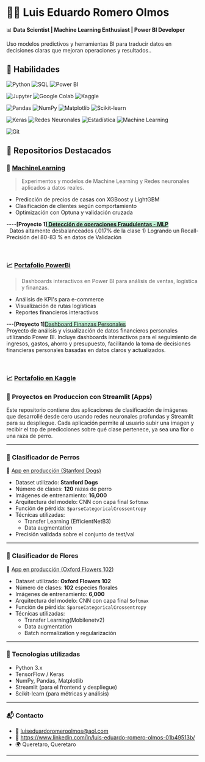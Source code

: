 # 👨‍💻 Luis Eduardo Romero Olmos

📊 **Data Scientist | Machine Learning Enthusiast | Power BI Developer**

Uso modelos predictivos y herramientas BI para traducir datos en decisiones claras que mejoran operaciones y resultados..

## 🚀 Habilidades

![Python](https://img.shields.io/badge/Python-3776AB?style=for-the-badge&logo=python&logoColor=white)
![SQL](https://img.shields.io/badge/SQL-336791?style=for-the-badge&logo=postgresql&logoColor=white)
![Power BI](https://img.shields.io/badge/PowerBI-F2C811?style=for-the-badge&logo=powerbi&logoColor=black)

![Jupyter](https://img.shields.io/badge/Jupyter-F37626?style=for-the-badge&logo=jupyter&logoColor=white)
![Google Colab](https://img.shields.io/badge/Colab-F9AB00?style=for-the-badge&logo=googlecolab&logoColor=white)
![Kaggle](https://img.shields.io/badge/Kaggle-20BEFF?style=for-the-badge&logo=kaggle&logoColor=white)

![Pandas](https://img.shields.io/badge/Pandas-150458?style=for-the-badge&logo=pandas&logoColor=white)
![NumPy](https://img.shields.io/badge/NumPy-013243?style=for-the-badge&logo=numpy&logoColor=white)
![Matplotlib](https://img.shields.io/badge/Matplotlib-11557c?style=for-the-badge&logo=plotly&logoColor=white)
![Scikit-learn](https://img.shields.io/badge/Scikit--learn-F7931E?style=for-the-badge&logo=scikit-learn&logoColor=white)

![Keras](https://img.shields.io/badge/Keras-D00000?style=for-the-badge&logo=keras&logoColor=white)
![Redes Neuronales](https://img.shields.io/badge/Redes%20Neuronales-673AB7?style=for-the-badge&logo=tensorflow&logoColor=white)
![Estadística](https://img.shields.io/badge/Estadística-4CAF50?style=for-the-badge)
![Machine Learning](https://img.shields.io/badge/Machine%20Learning-009688?style=for-the-badge&logo=scikit-learn&logoColor=white)

![Git](https://img.shields.io/badge/Git-F05032?style=for-the-badge&logo=git&logoColor=white)

## 📂 Repositorios Destacados

### 🔬 [MachineLearning](https://github.com/LuisEduardoRomeroOlmos/MachineLearning)
> Experimentos y modelos de Machine Learning y Redes neuronales aplicados a datos reales.
- Predicción de precios de casas con XGBoost y LightGBM
- Clasificación de clientes según comportamiento
- Optimización con Optuna y validación cruzada

<p><strong>----[Proyecto 1]<span style="background-color: #bfedd2;"><a style="background-color: #bfedd2;" href="https://github.com/LuisEduardoRomeroOlmos/MachineLearning/tree/1129c1d1bc43aeffa989198c242d4463ed91acd5/fraud_detection_project"> Detecci&oacute;n de operaciones Fraudulentas - MLP</a></span></strong><br />&nbsp; Datos altamente desbalanceados (.017% de la clase 1) Logrando un Recall- Precisi&oacute;n del 80-83 % en datos de Validaci&oacute;n</p>
<p>&nbsp;</p>

### 📈 [Portafolio PowerBi](https://github.com/LuisEduardoRomeroOlmos/portafolio_power_bi)
> Dashboards interactivos en Power BI para análisis de ventas, logística y finanzas.
- Análisis de KPI's para e-commerce
- Visualización de rutas logísticas
- Reportes financieros interactivos

<p><strong>---[Proyecto 1]</strong><span style="background-color: #bfedd2;"><a style="background-color: #bfedd2;" href="https://github.com/LuisEduardoRomeroOlmos/portafolio_power_bi/tree/main/Finanzas%20Personales">Dashboard Finanzas Personales</a></span><br />Proyecto de an&aacute;lisis y visualizaci&oacute;n de datos financieros personales utilizando Power BI. Incluye dashboards interactivos para el seguimiento de ingresos, gastos, ahorro y presupuesto, facilitando la toma de decisiones financieras personales basadas en datos claros y actualizados.</p>
<p>&nbsp;</p>

### 📈 [Portafolio en Kaggle](https://www.kaggle.com/luiseduardoromeroolm)



### 🔬 Proyectos en Produccion con Streamlit (Apps)
Este repositorio contiene dos aplicaciones de clasificación de imágenes que desarrollé desde cero usando redes neuronales profundas y Streamlit para su despliegue. Cada aplicación permite al usuario subir una imagen y recibir el top de predicciones sobre qué clase pertenece, ya sea una flor o una raza de perro.

---

### 🐶 Clasificador de Perros

🔗 [App en producción (Stanford Dogs)](https://clasificacion-perros.streamlit.app/)

- Dataset utilizado: **Stanford Dogs**
- Número de clases: **120** razas de perro
- Imágenes de entrenamiento: **16,000**
- Arquitectura del modelo: CNN con capa final `Softmax`
- Función de pérdida: `SparseCategoricalCrossentropy`
- Técnicas utilizadas:
  - Transfer Learning (EfficientNetB3)
  - Data augmentation
- Precisión validada sobre el conjunto de test/val

---

### 🌸 Clasificador de Flores

🔗 [App en producción (Oxford Flowers 102)](https://clasificacion-flores.streamlit.app/)

- Dataset utilizado: **Oxford Flowers 102**
- Número de clases: **102** especies florales
- Imágenes de entrenamiento: **6,000**
- Arquitectura del modelo: CNN con capa final `Softmax`
- Función de pérdida: `SparseCategoricalCrossentropy`
- Técnicas utilizadas:
  - Transfer Learning(Mobilenetv2)
  - Data augmentation
  - Batch normalization y regularización

---

### 🚀 Tecnologías utilizadas

- Python 3.x
- TensorFlow / Keras
- NumPy, Pandas, Matplotlib
- Streamlit (para el frontend y despliegue)
- Scikit-learn (para métricas y análisis)

---


### 📬 Contacto

- 📧 luiseduardoromeroolmos@aol.com
- 💼 https://www.linkedin.com/in/luis-eduardo-romero-olmos-01b49513b/
- 🌍 Queretaro, Queretaro

---


